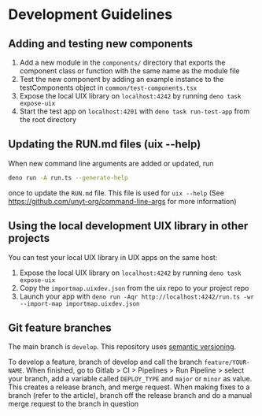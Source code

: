 # Development Guidelines

## Adding and testing new components

 1. Add a new module in the `components/` directory that exports the component class or function with the same name as the module file
 2. Test the new component by adding an example instance to the testComponents object in `common/test-components.tsx`
 4. Expose the local UIX library on `localhost:4242` by running `deno task expose-uix`
 3. Start the test app on `localhost:4201` with `deno task run-test-app` from the root directory

## Updating the RUN.md files (uix --help)

When new command line arguments are added or updated, run 
```bash
deno run -A run.ts --generate-help
```
once to update the `RUN.md` file.
This file is used for `uix --help` (See https://github.com/unyt-org/command-line-args for more information)

## Using the local development UIX library in other projects

You can test your local UIX library in UIX apps on the same host:
 1. Expose the local UIX library on `localhost:4242` by running `deno task expose-uix`
 2. Copy the `importmap.uixdev.json` from the uix repo to your project repo
 2. Launch your app with `deno run -Aqr http://localhost:4242/run.ts -wr --import-map importmap.uixdev.json`


## Git feature branches
The main branch is `develop`. This repository uses [semantic versioning](https://medium.com/trendyol-tech/semantic-versioning-and-gitlab-6bcd1e07c0b0).

To develop a feature, branch of develop and call the branch `feature/YOUR-NAME`. When finished, go to Gitlab > CI > Pipelines > Run Pipeline > select your branch, add a variable called `DEPLOY_TYPE` and `major` or `minor` as value.
This creates a release branch, and merge request.
When making fixes to a branch (refer to the article), branch off the release branch and do a manual merge request to the branch in question